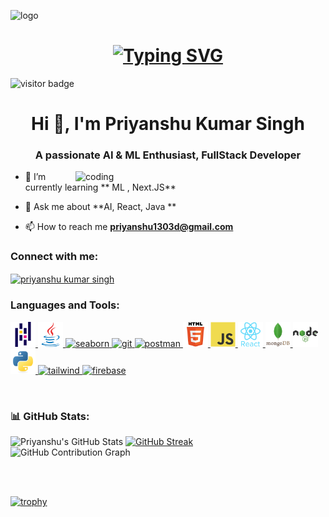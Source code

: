 ![logo](https://github.com/Priyanshu1303d/Priyanshu1303d/blob/main/Banner.png)


<h1 align="center">
<a href="https://git.io/typing-svg"><img src="https://readme-typing-svg.demolab.com?font=Roboto&weight=500&size=25&pause=500&color=40E0D0&background=FFFFFF00&center=true&vCenter=true&random=false&width=451&height=65&lines=In+the+realm+of+AI%2C+;imagination+knows+no+bounds." alt="Typing SVG" /></a>
</h1>


![visitor badge](https://visitor-badge.laobi.icu/badge?page_id=Priyanshu1303d.visitor-badge&left_color=red&right_color=green) 



<h1 align="center">Hi 👋, I'm Priyanshu Kumar Singh</h1>
<h3 align="center">A passionate AI & ML Enthusiast, FullStack Developer</h3>

<img align ="right" alt ="coding" src = "https://user-images.githubusercontent.com/55389276/140866485-8fb1c876-9a8f-4d6a-98dc-08c4981eaf70.gif" width ="400">


- 🌱 I’m currently learning ** ML , Next.JS**

- 💬 Ask me about **AI, React, Java **

- 📫 How to reach me **priyanshu1303d@gmail.com**

<h3 align="left">Connect with me:</h3>
<p align="left">
<a href="https://www.linkedin.com/in/priyanshu-kumar-singh-42329128b?utm_source=share&utm_campaign=share_via&utm_content=profile&utm_medium=android_app" target="blank"><img align="center" src="https://raw.githubusercontent.com/rahuldkjain/github-profile-readme-generator/master/src/images/icons/Social/linked-in-alt.svg" alt="priyanshu kumar singh" height="30" width="40" /></a>
</p>

<h3 align="left">Languages and Tools:</h3>

  </a> <p align="left">
  <!-- Pandas -->
  <a href="https://pandas.pydata.org/" target="_blank" rel="noreferrer">
    <img src="https://raw.githubusercontent.com/devicons/devicon/2ae2a900d2f041da66e950e4d48052658d850630/icons/pandas/pandas-original.svg" alt="pandas" width="40" height="40"/>
  </a>
   <a href="https://www.java.com" target="_blank" rel="noreferrer"> <img src="https://raw.githubusercontent.com/devicons/devicon/master/icons/java/java-original.svg" alt="java" width="40" height="40"/> </a>
  <!-- Seaborn -->
  <a href="https://seaborn.pydata.org/" target="_blank" rel="noreferrer">
    <img src="https://seaborn.pydata.org/_images/logo-mark-lightbg.svg" alt="seaborn" width="40" height="40"/>
  </a>
  
  <!-- Git -->
  <a href="https://git-scm.com/" target="_blank" rel="noreferrer">
    <img src="https://www.vectorlogo.zone/logos/git-scm/git-scm-icon.svg" alt="git" width="40" height="40"/>
  </a>
  
  <!-- Postman -->
  <a href="https://postman.com" target="_blank" rel="noreferrer">
    <img src="https://www.vectorlogo.zone/logos/getpostman/getpostman-icon.svg" alt="postman" width="40" height="40"/>
  </a>
 <a href="https://www.w3.org/html/" target="_blank" rel="noreferrer"> <img src="https://raw.githubusercontent.com/devicons/devicon/master/icons/html5/html5-original-wordmark.svg" alt="html5" width="40" height="40"/> </a> <a href="https://developer.mozilla.org/en-US/docs/Web/JavaScript" target="_blank" rel="noreferrer"> <img src="https://raw.githubusercontent.com/devicons/devicon/master/icons/javascript/javascript-original.svg" alt="javascript" width="40" height="40"/> </a>
  <a href="https://reactjs.org/" target="_blank" rel="noreferrer"> <img src="https://raw.githubusercontent.com/devicons/devicon/master/icons/react/react-original-wordmark.svg" alt="react" width="40" height="40"/> </a><a href="https://www.mongodb.com/" target="_blank" rel="noreferrer"> <img src="https://raw.githubusercontent.com/devicons/devicon/master/icons/mongodb/mongodb-original-wordmark.svg" alt="mongodb" width="40" height="40"/> </a> <a href="https://nodejs.org" target="_blank" rel="noreferrer"> <img src="https://raw.githubusercontent.com/devicons/devicon/master/icons/nodejs/nodejs-original-wordmark.svg" alt="nodejs" width="40" height="40"/> </a> <a href="https://www.python.org" target="_blank" rel="noreferrer"> <img src="https://raw.githubusercontent.com/devicons/devicon/master/icons/python/python-original.svg" alt="python" width="40" height="40"/> </a> <a href="https://tailwindcss.com/" target="_blank" rel="noreferrer"> <img src="https://www.vectorlogo.zone/logos/tailwindcss/tailwindcss-icon.svg" alt="tailwind" width="40" height="40"/> </a><a href="https://firebase.google.com/" target="_blank" rel="noreferrer"> <img src="https://www.vectorlogo.zone/logos/firebase/firebase-icon.svg" alt="firebase" width="40" height="40"/> </a> </p>


<br>

### 📊 GitHub Stats:
![Priyanshu's GitHub Stats](https://github-readme-stats.vercel.app/api?username=priyanshu1303d&show_icons=true&theme=dark&hide_border=false&bg_color=0D1117&title_color=FFFFFF&icon_color=40E0D0&text_color=C9D1D9)
[![GitHub Streak](https://streak-stats.demolab.com?user=priyanshu1303d&theme=dark&hide_border=false&background=0D1117&text_color=4682B4&currStreakLabel=FFFFFF&sideLabels=FFFFFF&currStreakNum=40E0D0&dates=40E0D0&sideNums=40E0D0&fire=40E0D0&ring=40E0D0&stroke=40E0D0)](https://git.io/streak-stats)
<br>
![GitHub Contribution Graph](https://github-readme-activity-graph.vercel.app/graph?username=priyanshu1303d&bg_color=0D1117&color=FFFFFF&line=FFFFFF&point=4682B4&hide_border=false)

<br>

<br>

[![trophy](https://github-profile-trophy.vercel.app/?username=Priyanshu1303d&theme=onedark)](https://github.com/Priyanshu1303d/github-profile-trophy)

<br clear="both">

